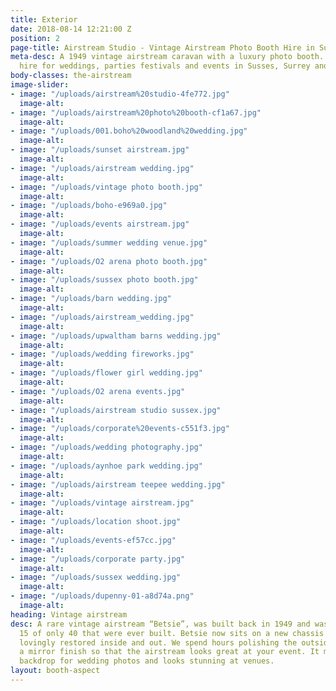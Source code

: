 ```yaml
---
title: Exterior
date: 2018-08-14 12:21:00 Z
position: 2
page-title: Airstream Studio - Vintage Airstream Photo Booth Hire in Sussex
meta-desc: A 1949 vintage airstream caravan with a luxury photo booth. Available to
  hire for weddings, parties festivals and events in Susses, Surrey and Kent.
body-classes: the-airstream
image-slider:
- image: "/uploads/airstream%20studio-4fe772.jpg"
  image-alt: 
- image: "/uploads/airstream%20photo%20booth-cf1a67.jpg"
  image-alt: 
- image: "/uploads/001.boho%20woodland%20wedding.jpg"
  image-alt: 
- image: "/uploads/sunset airstream.jpg"
  image-alt: 
- image: "/uploads/airstream wedding.jpg"
  image-alt: 
- image: "/uploads/vintage photo booth.jpg"
  image-alt: 
- image: "/uploads/boho-e969a0.jpg"
  image-alt: 
- image: "/uploads/events airstream.jpg"
  image-alt: 
- image: "/uploads/summer wedding venue.jpg"
  image-alt: 
- image: "/uploads/O2 arena photo booth.jpg"
  image-alt: 
- image: "/uploads/sussex photo booth.jpg"
  image-alt: 
- image: "/uploads/barn wedding.jpg"
  image-alt: 
- image: "/uploads/airstream_wedding.jpg"
  image-alt: 
- image: "/uploads/upwaltham barns wedding.jpg"
  image-alt: 
- image: "/uploads/wedding fireworks.jpg"
  image-alt: 
- image: "/uploads/flower girl wedding.jpg"
  image-alt: 
- image: "/uploads/O2 arena events.jpg"
  image-alt: 
- image: "/uploads/airstream studio sussex.jpg"
  image-alt: 
- image: "/uploads/corporate%20events-c551f3.jpg"
  image-alt: 
- image: "/uploads/wedding photography.jpg"
  image-alt: 
- image: "/uploads/aynhoe park wedding.jpg"
  image-alt: 
- image: "/uploads/airstream teepee wedding.jpg"
  image-alt: 
- image: "/uploads/vintage airstream.jpg"
  image-alt: 
- image: "/uploads/location shoot.jpg"
  image-alt: 
- image: "/uploads/events-ef57cc.jpg"
  image-alt: 
- image: "/uploads/corporate party.jpg"
  image-alt: 
- image: "/uploads/sussex wedding.jpg"
  image-alt: 
- image: "/uploads/dupenny-01-a8d74a.png"
  image-alt: 
heading: Vintage airstream
desc: A rare vintage airstream “Betsie”, was built back in 1949 and was model number
  15 of only 40 that were ever built. Betsie now sits on a new chassis and has been
  lovingly restored inside and out. We spend hours polishing the outside panels to
  a mirror finish so that the airstream looks great at your event. It makes a great
  backdrop for wedding photos and looks stunning at venues.
layout: booth-aspect
---
```



